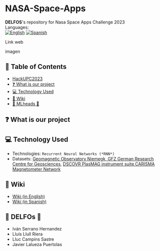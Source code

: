 # NASA-Space-Apps
**DELFOS**'s repository for Nasa Space Apps Challenge 2023 <br/>
Languages: <br/>
[![English](https://img.shields.io/badge/English-🇬🇧-blue)](https://github.com/d/HackUPC2023/blob/main/README.md)
[![Spanish](https://img.shields.io/badge/Spanish-🇪🇸-red)](https://github.com/ivan-serrano-hernandez/NASA-Space-App/blob/main/es/README.md)

Link web

imagen

## :scroll: Table of Contents
- [HackUPC2023](https://github.com/ivan-serrano-hernandez/NASA-Space-Apps/blob/main/README.md#hackupc2023)
- [:question: What is our project](https://github.com/ivan-serrano-hernandez/NASA-Space-Apps/blob/main/README.md#hackupc2023)
- [:computer: Technology Used](https://github.com/ivan-serrano-hernandez/NASA-Space-Apps/blob/main/README.md#computer-Technology-Used)
- [:dart: Wiki](https://github.com/ivan-serrano-hernandez/NASA-Space-Apps/blob/main/README.md#dart-Wiki)
- [🤗 MLheads 🤯](https://github.com/ivan-serrano-hernandez/NASA-Space-Apps#-mlheads-)

## :question: What is our project


## :computer: Technology Used
- Technologies: `Recurrent Neural Networks (*RNN*)`
- Datasets: [Geomagnetic Observatory Niemegk, GFZ German Research Centre for Geosciences](https://kp.gfz-potsdam.de/app/files/Kp_ap_since_1932.txt), [DSCOVR PlasMAG instrument suite](https://www.spaceappschallenge.org/develop-the-oracle-of-dscovr-experimental-data-repository/),[CARISMA Magnetometer Network](https://donnees-data.asc-csa.gc.ca/dataset/06f5e364-6e2c-4d1c-95c2-9fb7d871ca20)

## :dart: Wiki
- [Wiki (in English)](https://github.com/ivan-serrano-hernandez/NASA-Space-Apps/wiki/Wiki-(in-English)#documentation-on-technologies-used)
- [Wiki (in Spanish)](https://github.com/ivan-serrano-hernandez/NASA-Space-App/blob/main/es/README.md)

## 🤗 DELFOs 🤯
- Iván Serrano Hernandez
- Lluís Llull Riera
- Lluc Campins Sastre
- Javier Lalueza Puertolas
